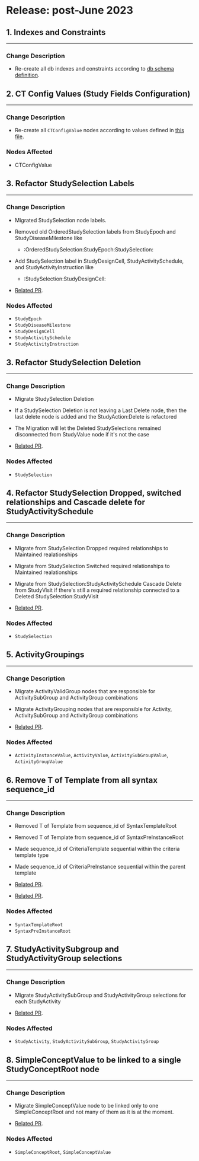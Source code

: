 # Release: post-June 2023


## 1. Indexes and Constraints
-------------------------------------
### Change Description
- Re-create all db indexes and constraints according to [db schema definition](https://novonordiskit.visualstudio.com/Clinical-MDR/_git/neo4j-mdr-db?path=/db_schema.py&version=GBmain&_a=contents).


## 2. CT Config Values (Study Fields Configuration)
-------------------------------------  
### Change Description
- Re-create all `CTConfigValue` nodes according to values defined in [this file](https://novonordiskit.visualstudio.com/Clinical-MDR/_git/studybuilder-import?path=/datafiles/configuration/study_fields_configuration.csv).

### Nodes Affected
- CTConfigValue


## 3. Refactor StudySelection Labels
-------------------------------------  
### Change Description
- Migrated StudySelection node labels.
- Removed old OrderedStudySelection labels from StudyEpoch and StudyDiseaseMilestone like 
  - :OrderedStudySelection:StudyEpoch:StudySelection:
- Add StudySelection label in StudyDesignCell, StudyActivitySchedule, and StudyActivityInstruction like  
  - :StudySelection:StudyDesignCell:

- [Related PR](https://dev.azure.com/novonordiskit/05875d80-95a5-4739-91f7-409325fd56cc/_git/98bad7d4-14c1-4db1-919e-d350d9fdb535/pullrequest/90262).

### Nodes Affected
  - `StudyEpoch`
  - `StudyDiseaseMilestone`
  - `StudyDesignCell`
  - `StudyActivitySchedule`
  - `StudyActivityInstruction`

## 3. Refactor StudySelection Deletion
-------------------------------------  
### Change Description
- Migrate StudySelection Deletion
- If a StudySelection Deletion is not leaving a Last Delete node, then the last delete node is added and the StudyAction:Delete is refactored 
- The Migration will let the Deleted StudySelections remained disconnected from StudyValue node if it's not the case


- [Related PR](https://dev.azure.com/novonordiskit/Clinical-MDR/_git/clinical-mdr-api/pullrequest/88129).

### Nodes Affected
  - `StudySelection`

## 4. Refactor StudySelection Dropped, switched relationships and Cascade delete for StudyActivitySchedule
-------------------------------------  
### Change Description
- Migrate from StudySelection Dropped required relationships to Maintained realationships
- Migrate from StudySelection Switched required relationships to Maintained realationships
- Migrate from StudySelection:StudyActivitySchedule Cascade Delete from StudyVisit if there's still a required relationship connected to a Deleted StudySelection:StudyVisit

- [Related PR](https://dev.azure.com/novonordiskit/Clinical-MDR/_git/clinical-mdr-api/pullrequest/88129).

### Nodes Affected
  - `StudySelection`

## 5. ActivityGroupings
-------------------------------------  
### Change Description
- Migrate ActivityValidGroup nodes that are responsible for ActivitySubGroup and ActivityGroup combinations
- Migrate ActivityGrouping nodes that are responsible for Activity, ActivitySubGroup and ActivityGroup combinations

- [Related PR](https://dev.azure.com/novonordiskit/Clinical-MDR/_git/clinical-mdr-api/pullrequest/95645).

### Nodes Affected
  - `ActivityInstanceValue`, `ActivityValue`, `ActivitySubGroupValue`, `ActivityGroupValue`

## 6. Remove T of Template from all syntax sequence_id
-------------------------------------  
### Change Description
- Removed T of Template from sequence_id of SyntaxTemplateRoot
- Removed T of Template from sequence_id of SyntaxPreInstanceRoot
- Made sequence_id of CriteriaTemplate sequential within the criteria template type
- Made sequence_id of CriteriaPreInstance sequential within the parent template

- [Related PR](https://dev.azure.com/novonordiskit/Clinical-MDR/_git/clinical-mdr-api/pullrequest/99562).
- [Related PR](https://dev.azure.com/novonordiskit/Clinical-MDR/_git/clinical-mdr-api/pullrequest/100333).

### Nodes Affected
  - `SyntaxTemplateRoot`
  - `SyntaxPreInstanceRoot`

## 7. StudyActivitySubgroup and StudyActivityGroup selections
-------------------------------------  
### Change Description
- Migrate StudyActivitySubGroup and StudyActivityGroup selections for each StudyActivity

- [Related PR](https://dev.azure.com/novonordiskit/Clinical-MDR/_git/clinical-mdr-api/pullrequest/100824).

### Nodes Affected
  - `StudyActivity`, `StudyActivitySubGroup`, `StudyActivityGroup`

## 8. SimpleConceptValue to be linked to a single StudyConceptRoot node
-------------------------------------  
### Change Description
- Migrate SimpleConceptValue node to be linked only to one SimpleConceptRoot and not many of them as it is at the moment.

- [Related PR](https://dev.azure.com/novonordiskit/Clinical-MDR/_git/clinical-mdr-api/pullrequest/101847).

### Nodes Affected
  - `SimpleConceptRoot`, `SimpleConceptValue`